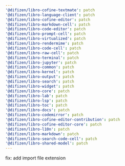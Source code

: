 ```yaml
---
'@difizen/libro-cofine-textmate': patch
'@difizen/libro-language-client': patch
'@difizen/libro-cofine-editor': patch
'@difizen/libro-markdown-cell': patch
'@difizen/libro-code-editor': patch
'@difizen/libro-prompt-cell': patch
'@difizen/libro-virtualized': patch
'@difizen/libro-rendermime': patch
'@difizen/libro-code-cell': patch
'@difizen/libro-raw-cell': patch
'@difizen/libro-terminal': patch
'@difizen/libro-jupyter': patch
'@difizen/libro-common': patch
'@difizen/libro-kernel': patch
'@difizen/libro-output': patch
'@difizen/libro-search': patch
'@difizen/libro-widget': patch
'@difizen/libro-core': patch
'@difizen/libro-lab': patch
'@difizen/libro-lsp': patch
'@difizen/libro-toc': patch
'@difizen/libro-docs': patch
'@difizen/libro-codemirror': patch
'@difizen/libro-cofine-editor-contribution': patch
'@difizen/libro-cofine-editor-core': patch
'@difizen/libro-l10n': patch
'@difizen/libro-markdown': patch
'@difizen/libro-search-code-cell': patch
'@difizen/libro-shared-model': patch
---
```


fix: add import file extension
